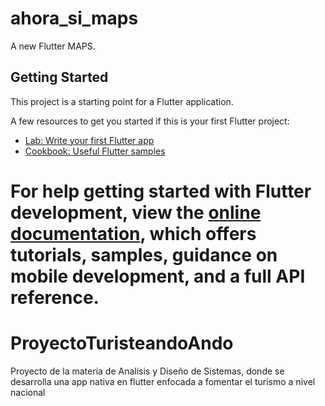 # ahora_si_maps

A new Flutter MAPS.

## Getting Started

This project is a starting point for a Flutter application.

A few resources to get you started if this is your first Flutter project:

- [Lab: Write your first Flutter app](https://docs.flutter.dev/get-started/codelab)
- [Cookbook: Useful Flutter samples](https://docs.flutter.dev/cookbook)

For help getting started with Flutter development, view the
[online documentation](https://docs.flutter.dev/), which offers tutorials,
samples, guidance on mobile development, and a full API reference.
=======
# ProyectoTuristeandoAndo
Proyecto de la materia de Analisis y Diseño de Sistemas, donde se desarrolla una app nativa en flutter enfocada a fomentar el turismo a nivel nacional
